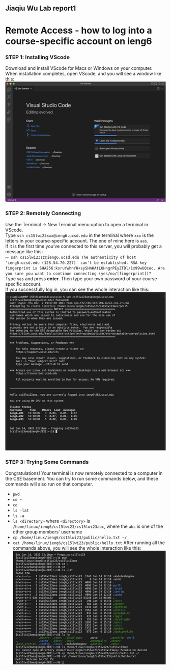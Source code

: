 ## Jiaqiu Wu Lab report1
# Remote Access - how to log into a course-specific account on ieng6

### STEP 1: Installing VScode
Download and install VScode for Macs or Windows on your computer.\
When installation completes, open VScode, and you will see a window like this:
![image](Figure1.png)

### STEP 2: Remotely Connecting
Use the Terminal → New Terminal menu option to open a terminal in VScode.\
Type `ssh cs15lwi23xxx@ieng6.ucsd.edu` in the terminal where `xxx` is the letters in your course-specific account. The one of mine here is `aes`.\
If it is the first time you’ve connected to this server, you will probably get a message like this:\
`⤇ ssh cs15lwi23zz@ieng6.ucsd.edu
The authenticity of host 'ieng6.ucsd.edu (128.54.70.227)' can't be established.
RSA key fingerprint is SHA256:ksruYwhnYH+sySHnHAtLUHngrPEyZTDl/1x99wUQcec.
Are you sure you want to continue connecting (yes/no/[fingerprint])? `\
Type `yes` and press **enter**. Then type your own password of your course-specific account.\
If you successfully log in, you can see the whole interaction like this:
![image](Figure4.png)

### STEP 3: Trying Some Commands
Congratulations! Your terminal is now remotely connected to a computer in the CSE basement. You can try to run some commands below, and these commands will also run on that computer.
- `pwd`
- `cd ~`
- `cd`
- `ls -lat`
- `ls -a`
- `ls <directory>` where `<directory>` is `/home/linux/ieng6/cs15lwi23/cs15lwi23abc`, where the `abc` is one of the other group members' username
- `cp /home/linux/ieng6/cs15lwi23/public/hello.txt ~/`
- `cat /home/linux/ieng6/cs15lwi23/public/hello.txt`
After running all the commands above, you will see the whole interaction like this:
![image](Figure5.png)

